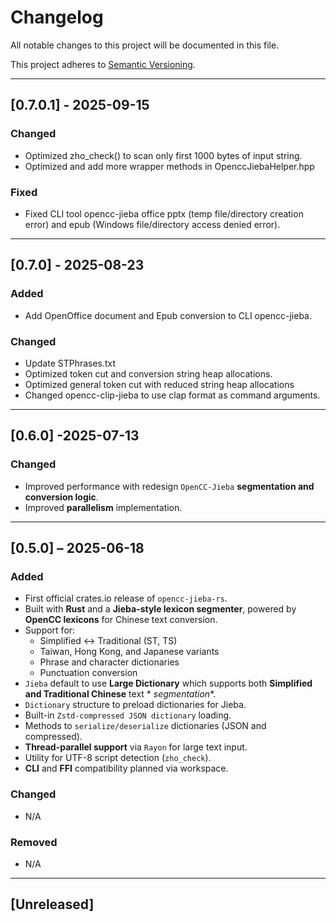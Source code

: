 # Changelog

All notable changes to this project will be documented in this file.

This project adheres to [Semantic Versioning](https://semver.org/).

---

## [0.7.0.1] - 2025-09-15

### Changed

- Optimized zho_check() to scan only first 1000 bytes of input string.
- Optimized and add more wrapper methods in OpenccJiebaHelper.hpp

### Fixed

- Fixed CLI tool opencc-jieba office pptx (temp file/directory creation error) and epub (Windows file/directory access denied error).

---

## [0.7.0] - 2025-08-23

### Added

- Add OpenOffice document and Epub conversion to CLI opencc-jieba.

### Changed

- Update STPhrases.txt
- Optimized token cut and conversion string heap allocations.
- Optimized general token cut with reduced string heap allocations
- Changed opencc-clip-jieba to use clap format as command arguments.

---

## [0.6.0] -2025-07-13

### Changed

- Improved performance with redesign `OpenCC-Jieba` **segmentation and conversion logic**.
- Improved **parallelism** implementation.

---

## [0.5.0] – 2025-06-18

### Added

- First official crates.io release of `opencc-jieba-rs`.
- Built with **Rust** and a **Jieba-style lexicon segmenter**, powered by **OpenCC lexicons** for Chinese text
  conversion.
- Support for:
    - Simplified ↔ Traditional (ST, TS)
    - Taiwan, Hong Kong, and Japanese variants
    - Phrase and character dictionaries
    - Punctuation conversion
- `Jieba` default to use **Large Dictionary** which supports both **Simplified and Traditional Chinese** text *
  *segmentation**.
- `Dictionary` structure to preload dictionaries for Jieba.
- Built-in `Zstd-compressed JSON dictionary` loading.
- Methods to `serialize/deserialize` dictionaries (JSON and compressed).
- **Thread-parallel support** via `Rayon` for large text input.
- Utility for UTF-8 script detection (`zho_check`).
- **CLI** and **FFI** compatibility planned via workspace.

### Changed

- N/A

### Removed

- N/A

---

## [Unreleased]

